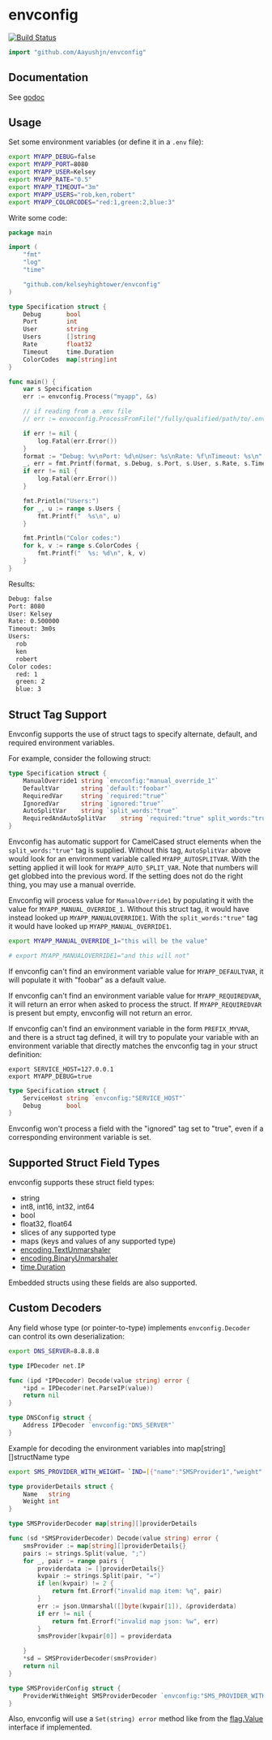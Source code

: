 # envconfig

[![Build Status](https://travis-ci.org/kelseyhightower/envconfig.svg)](https://travis-ci.org/kelseyhightower/envconfig)

```Go
import "github.com/Aayushjn/envconfig"
```

## Documentation

See [godoc](http://godoc.org/github.com/kelseyhightower/envconfig)

## Usage

Set some environment variables (or define it in a `.env` file):

```Bash
export MYAPP_DEBUG=false
export MYAPP_PORT=8080
export MYAPP_USER=Kelsey
export MYAPP_RATE="0.5"
export MYAPP_TIMEOUT="3m"
export MYAPP_USERS="rob,ken,robert"
export MYAPP_COLORCODES="red:1,green:2,blue:3"
```

Write some code:

```Go
package main

import (
    "fmt"
    "log"
    "time"

    "github.com/kelseyhightower/envconfig"
)

type Specification struct {
    Debug       bool
    Port        int
    User        string
    Users       []string
    Rate        float32
    Timeout     time.Duration
    ColorCodes  map[string]int
}

func main() {
    var s Specification
    err := envconfig.Process("myapp", &s)

    // if reading from a .env file
    // err := envoconfig.ProcessFromFile("/fully/qualified/path/to/.env", "myapp", &s)

    if err != nil {
        log.Fatal(err.Error())
    }
    format := "Debug: %v\nPort: %d\nUser: %s\nRate: %f\nTimeout: %s\n"
    _, err = fmt.Printf(format, s.Debug, s.Port, s.User, s.Rate, s.Timeout)
    if err != nil {
        log.Fatal(err.Error())
    }

    fmt.Println("Users:")
    for _, u := range s.Users {
        fmt.Printf("  %s\n", u)
    }

    fmt.Println("Color codes:")
    for k, v := range s.ColorCodes {
        fmt.Printf("  %s: %d\n", k, v)
    }
}
```

Results:

```Bash
Debug: false
Port: 8080
User: Kelsey
Rate: 0.500000
Timeout: 3m0s
Users:
  rob
  ken
  robert
Color codes:
  red: 1
  green: 2
  blue: 3
```

## Struct Tag Support

Envconfig supports the use of struct tags to specify alternate, default, and required
environment variables.

For example, consider the following struct:

```Go
type Specification struct {
    ManualOverride1 string `envconfig:"manual_override_1"`
    DefaultVar      string `default:"foobar"`
    RequiredVar     string `required:"true"`
    IgnoredVar      string `ignored:"true"`
    AutoSplitVar    string `split_words:"true"`
    RequiredAndAutoSplitVar    string `required:"true" split_words:"true"`
}
```

Envconfig has automatic support for CamelCased struct elements when the
`split_words:"true"` tag is supplied. Without this tag, `AutoSplitVar` above
would look for an environment variable called `MYAPP_AUTOSPLITVAR`. With the
setting applied it will look for `MYAPP_AUTO_SPLIT_VAR`. Note that numbers
will get globbed into the previous word. If the setting does not do the
right thing, you may use a manual override.

Envconfig will process value for `ManualOverride1` by populating it with the
value for `MYAPP_MANUAL_OVERRIDE_1`. Without this struct tag, it would have
instead looked up `MYAPP_MANUALOVERRIDE1`. With the `split_words:"true"` tag
it would have looked up `MYAPP_MANUAL_OVERRIDE1`.

```Bash
export MYAPP_MANUAL_OVERRIDE_1="this will be the value"

# export MYAPP_MANUALOVERRIDE1="and this will not"
```

If envconfig can't find an environment variable value for `MYAPP_DEFAULTVAR`,
it will populate it with "foobar" as a default value.

If envconfig can't find an environment variable value for `MYAPP_REQUIREDVAR`,
it will return an error when asked to process the struct.  If
`MYAPP_REQUIREDVAR` is present but empty, envconfig will not return an error.

If envconfig can't find an environment variable in the form `PREFIX_MYVAR`, and there
is a struct tag defined, it will try to populate your variable with an environment
variable that directly matches the envconfig tag in your struct definition:

```shell
export SERVICE_HOST=127.0.0.1
export MYAPP_DEBUG=true
```
```Go
type Specification struct {
    ServiceHost string `envconfig:"SERVICE_HOST"`
    Debug       bool
}
```

Envconfig won't process a field with the "ignored" tag set to "true", even if a corresponding
environment variable is set.

## Supported Struct Field Types

envconfig supports these struct field types:

  * string
  * int8, int16, int32, int64
  * bool
  * float32, float64
  * slices of any supported type
  * maps (keys and values of any supported type)
  * [encoding.TextUnmarshaler](https://golang.org/pkg/encoding/#TextUnmarshaler)
  * [encoding.BinaryUnmarshaler](https://golang.org/pkg/encoding/#BinaryUnmarshaler)
  * [time.Duration](https://golang.org/pkg/time/#Duration)

Embedded structs using these fields are also supported.

## Custom Decoders

Any field whose type (or pointer-to-type) implements `envconfig.Decoder` can
control its own deserialization:

```Bash
export DNS_SERVER=8.8.8.8
```

```Go
type IPDecoder net.IP

func (ipd *IPDecoder) Decode(value string) error {
    *ipd = IPDecoder(net.ParseIP(value))
    return nil
}

type DNSConfig struct {
    Address IPDecoder `envconfig:"DNS_SERVER"`
}
```

Example for decoding the environment variables into map[string][]structName type

```Bash
export SMS_PROVIDER_WITH_WEIGHT= `IND=[{"name":"SMSProvider1","weight":70},{"name":"SMSProvider2","weight":30}];US=[{"name":"SMSProvider1","weight":100}]`
```

```GO
type providerDetails struct {
	Name   string
	Weight int
}

type SMSProviderDecoder map[string][]providerDetails

func (sd *SMSProviderDecoder) Decode(value string) error {
	smsProvider := map[string][]providerDetails{}
	pairs := strings.Split(value, ";")
	for _, pair := range pairs {
		providerdata := []providerDetails{}
		kvpair := strings.Split(pair, "=")
		if len(kvpair) != 2 {
			return fmt.Errorf("invalid map item: %q", pair)
		}
		err := json.Unmarshal([]byte(kvpair[1]), &providerdata)
		if err != nil {
			return fmt.Errorf("invalid map json: %w", err)
		}
		smsProvider[kvpair[0]] = providerdata

	}
	*sd = SMSProviderDecoder(smsProvider)
	return nil
}

type SMSProviderConfig struct {
    ProviderWithWeight SMSProviderDecoder `envconfig:"SMS_PROVIDER_WITH_WEIGHT"`
}
```

Also, envconfig will use a `Set(string) error` method like from the
[flag.Value](https://godoc.org/flag#Value) interface if implemented.
